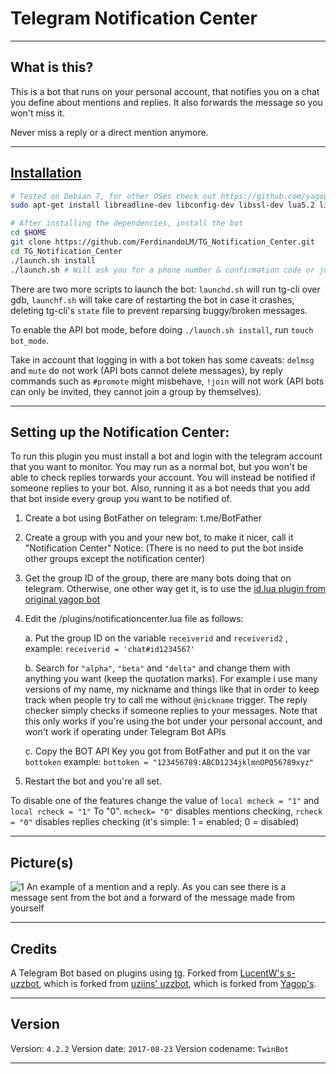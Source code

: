 # Telegram Notification Center

----------

## What is this?

This is a bot that runs on your personal account, that notifies you on a chat you define about mentions and replies. It also forwards the message so you won't miss it.

Never miss a reply or a direct mention anymore.

----------

## [Installation](https://github.com/yagop/telegram-bot/wiki/Installation)

```bash
# Tested on Debian 7, for other OSes check out https://github.com/yagop/telegram-bot/wiki/Installation
sudo apt-get install libreadline-dev libconfig-dev libssl-dev lua5.2 liblua5.2-dev libevent-dev make unzip git redis-server g++ libjansson-dev libpython-dev expat libexpat1-dev
```

```bash
# After installing the dependencies, install the bot
cd $HOME
git clone https://github.com/FerdinandoLM/TG_Notification_Center.git
cd TG_Notification_Center
./launch.sh install
./launch.sh # Will ask you for a phone number & confirmation code or just your bot token.
```

There are two more scripts to launch the bot: `launchd.sh` will run tg-cli over gdb, `launchf.sh` will take care of restarting the bot in case it crashes, deleting tg-cli's `state` file to prevent reparsing buggy/broken messages.

To enable the API bot mode, before doing `./launch.sh install`, run `touch bot_mode`.

Take in account that logging in with a bot token has some caveats: `delmsg` and `mute` do not work (API bots cannot delete messages), by reply commands such as `#promote` might misbehave, `!join` will not work (API bots can only be invited, they cannot join a group by themselves).

----------

## Setting up the Notification Center:

To run this plugin you must install a bot and login with the telegram account that you want to monitor. You may run as a normal bot, but you won't be able to check replies torwards your account.
You will instead be notified if someone replies to your bot.
Also, running it as a bot needs that you add that bot inside every group you want to be notified of.

1. Create a bot using BotFather on telegram: t.me/BotFather
2. Create a group with you and your new bot, to make it nicer, call it "Notification Center"
Notice: (There is no need to put the bot inside other groups except the notification center)
3. Get the group ID of the group, there are many bots doing that on telegram. Otherwise, one other way get it, is to use the [id.lua plugin from original yagop bot](https://github.com/yagop/telegram-bot/blob/master/plugins/id.lua)

4. Edit the /plugins/notificationcenter.lua file as follows:

      a. Put the group ID on the variable ```receiverid``` and ```receiverid2``` , example: ``` receiverid = 'chat#id1234567' ```

      b. Search for ```"alpha"```, ```"beta"``` and ```"delta"``` and change them with anything you want (keep the quotation marks).
      For example i use many versions of my name, my nickname and things like that in order to keep track when people try to call me without ```@nickname``` trigger.
      The reply checker simply checks if someone replies to your messages. Note that this only works if you're using the bot under your personal account, and won't work if operating under Telegram Bot APIs

      c. Copy the BOT API Key you got from BotFather and put it on the var ```bottoken``` example: ```bottoken = "123456789:ABCD1234jklmnOPQ56789xyz"```

  5.  Restart the bot and you're all set.

  To disable one of the features change the value of ```local mcheck = "1"``` and ```local rcheck = "1"```
  To "0". ```mcheck= "0"``` disables mentions checking, ```rcheck = "0"``` disables replies checking (it's simple: 1 = enabled; 0 = disabled)

----------

## Picture(s)

  ![1](http://i.imgur.com/Ocesb58.png)
  An example of a mention and a reply. As you can see there is a message sent from the bot and a forward of the message made from yourself

----------

## Credits

A Telegram Bot based on plugins using [tg](https://github.com/Rondoozle/tg). Forked from [LucentW's s-uzzbot](https://github.com/LucentW/s-uzzbot), which is forked from [uziins' uzzbot](https://github.com/uziins/uzzbot), which is forked from [Yagop's](https://github.com/yagop/telegram-bot).

----------

## Version
Version: ```4.2.2```
Version date: ```2017-08-23```
Version codename: ```TwinBot```

----------